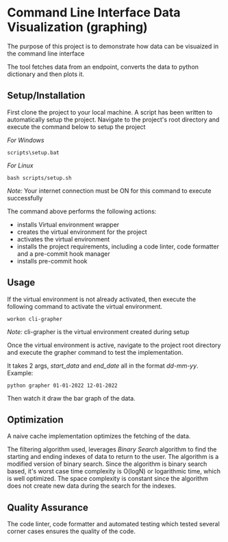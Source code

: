 # Command Line Interface Data Visualization (graphing)

The purpose of this project is to demonstrate how data can be visuaized in the command line interface

The tool fetches data from an endpoint, converts the data to python dictionary and then plots it.

## Setup/Installation
First clone the project to your local machine.
A script has been written to automatically setup the project.
Navigate to the project's root directory and execute the command below to setup the project

*For Windows*
```shell
scripts\setup.bat
```
*For Linux*
```shell
bash scripts/setup.sh
```
*Note:* Your internet connection must be ON for this command to execute successfully

The command above performs the following actions:
- installs Virtual environment wrapper
- creates the virtual environment for the project
- activates the virtual environment
- installs the project requirements, including a code linter, code formatter and a pre-commit hook manager
- installs pre-commit hook

## Usage
If the virtual environment is not already activated, then execute the following command to activate the virtual environment.

```shell
workon cli-grapher
```
*Note:* cli-grapher is the virtual environment created during setup

Once the virtual environment is active, navigate to the project root directory and execute the grapher command to test the implementation.

It takes 2 args, *start_data* and *end_date* all in the format *dd-mm-yy*.
Example:

```shell
python grapher 01-01-2022 12-01-2022
```
Then watch it draw the bar graph of the data.

## Optimization
A naive cache implementation optimizes the fetching of the data.

The filtering algorithm used, leverages *Binary Search* algorithm to find the starting and ending indexes of data to return to the user. The algorithm is a modified version of binary search.
Since the algorithm is binary search based, it's worst case time complexity is O(logN) or logarithmic time, which is well optimized. The space complexity is constant since the algorithm does not create new data during the search for the indexes.

## Quality Assurance

The code linter, code formatter and automated testing which tested several corner cases ensures the quality of the code.
